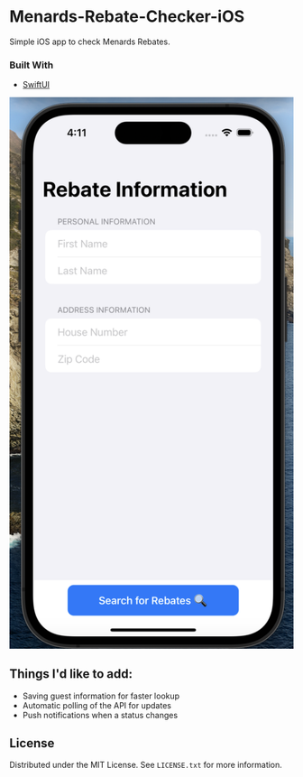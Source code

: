 # Menards-Rebate-Checker-iOS

Simple iOS app to check Menards Rebates.


### Built With

* [SwiftUI](https://developer.apple.com/xcode/swiftui/)


![Simulator Screenshot](/github/Simulator%20Screenshot%20-%20iPhone%2014%20Pro%20-%20LandingScreen.png?raw=true "Simulator Screenshot")

## Things I'd like to add:

- Saving guest information for faster lookup
- Automatic polling of the API for updates
- Push notifications when a status changes

<!-- LICENSE -->
## License

Distributed under the MIT License. See `LICENSE.txt` for more information.
